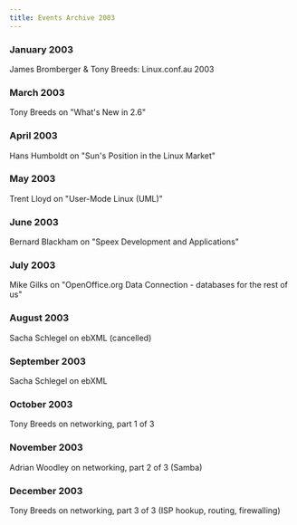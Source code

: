 ```yaml
---
title: Events Archive 2003
---
```


### **January 2003**
James Bromberger & Tony Breeds: Linux.conf.au 2003

### **March 2003**
Tony Breeds on "What's New in 2.6"

### **April 2003**
Hans Humboldt on "Sun's Position in the Linux Market"

### **May 2003**
Trent Lloyd on "User-Mode Linux (UML)"

### **June 2003**
Bernard Blackham on "Speex Development and Applications"

### **July 2003**
Mike Gilks on "OpenOffice.org Data Connection - databases for the rest of us"

### **August 2003**
Sacha Schlegel on ebXML (cancelled)

### **September 2003**
Sacha Schlegel on ebXML

### **October 2003**
Tony Breeds on networking, part 1 of 3

### **November 2003**
Adrian Woodley on networking, part 2 of 3 (Samba)

### **December 2003**
Tony Breeds on networking, part 3 of 3 (ISP hookup, routing, firewalling)
